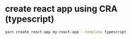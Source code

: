 
# create react app using CRA (typescript)

```bash   
yarn create react-app my-react-app --template typescript
```